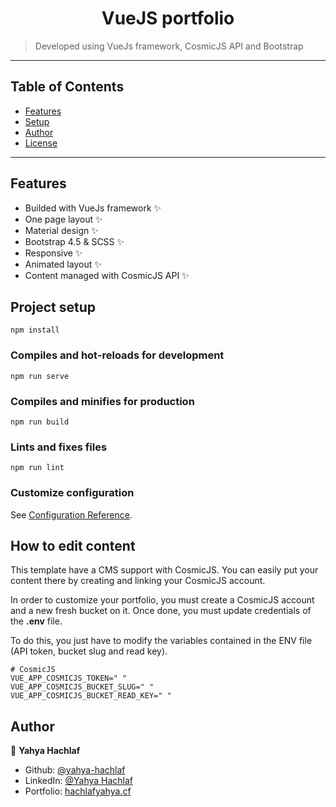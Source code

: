 <h1 align="center">VueJS portfolio</h1>

> Developed  using VueJs framework, CosmicJS API and Bootstrap

---

## Table of Contents

- [Features](#features)
- [Setup](#project-setup)
- [Author](#author)
- [License](#-license)

---

## Features
- Builded with VueJs framework ✨
- One page layout ✨
- Material design ✨
- Bootstrap 4.5 & SCSS ✨
- Responsive ✨
- Animated layout ✨
- Content managed with CosmicJS API ✨

## Project setup
```
npm install
```
### Compiles and hot-reloads for development
```
npm run serve
```
### Compiles and minifies for production
```
npm run build
```
### Lints and fixes files
```
npm run lint
```
### Customize configuration
See [Configuration Reference](https://cli.vuejs.org/config/).

## How to edit content
This template have a CMS support with CosmicJS. You can easily put your content there by creating and linking your CosmicJS account. 

In order to customize your portfolio, you must create a CosmicJS account and a new fresh bucket on it. Once done, you must update credentials of the **.env** file.

To do this, you just have to modify the variables contained in the ENV file (API token, bucket slug and read key).

```env
# CosmicJS 
VUE_APP_COSMICJS_TOKEN=" "
VUE_APP_COSMICJS_BUCKET_SLUG=" "
VUE_APP_COSMICJS_BUCKET_READ_KEY=" "
```

## Author

👤 **Yahya Hachlaf**

* Github: [@yahya-hachlaf](https://github.com/yahya-hachlaf)
* LinkedIn: [@Yahya Hachlaf](https://www.linkedin.com/in/yahya-hachlaf-6b13211a5/)
* Portfolio: [hachlafyahya.cf](https://hachlafyahya.cf)

